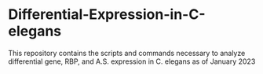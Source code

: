 # Differential-Expression-in-C-elegans
This repository contains the scripts and commands necessary to analyze differential gene, RBP, and A.S. expression in C. elegans as of January 2023
